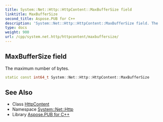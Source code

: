```yaml
---
title: System::Net::Http::HttpContent::MaxBufferSize field
linktitle: MaxBufferSize
second_title: Aspose.PUB for C++
description: 'System::Net::Http::HttpContent::MaxBufferSize field. The maximum number of bytes in C++.'
type: docs
weight: 900
url: /cpp/system.net.http/httpcontent/maxbuffersize/
---
```

## MaxBufferSize field


The maximum number of bytes.

```cpp
static const int64_t System::Net::Http::HttpContent::MaxBufferSize
```

## See Also

* Class [HttpContent](../)
* Namespace [System::Net::Http](../../)
* Library [Aspose.PUB for C++](../../../)
